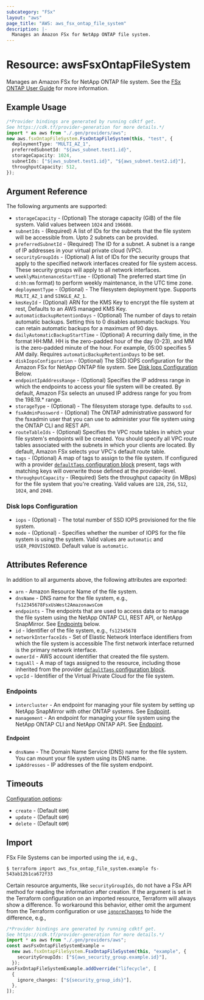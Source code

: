 ```yaml
---
subcategory: "FSx"
layout: "aws"
page_title: "AWS: aws_fsx_ontap_file_system"
description: |-
  Manages an Amazon FSx for NetApp ONTAP file system.
---
```


# Resource: awsFsxOntapFileSystem

Manages an Amazon FSx for NetApp ONTAP file system.
See the [FSx ONTAP User Guide](https://docs.aws.amazon.com/fsx/latest/ONTAPGuide/what-is-fsx-ontap.html) for more information.

## Example Usage

```typescript
/*Provider bindings are generated by running cdktf get.
See https://cdk.tf/provider-generation for more details.*/
import * as aws from "./.gen/providers/aws";
new aws.fsxOntapFileSystem.FsxOntapFileSystem(this, "test", {
  deploymentType: "MULTI_AZ_1",
  preferredSubnetId: "${aws_subnet.test1.id}",
  storageCapacity: 1024,
  subnetIds: ["${aws_subnet.test1.id}", "${aws_subnet.test2.id}"],
  throughputCapacity: 512,
});

```

## Argument Reference

The following arguments are supported:

* `storageCapacity` - (Optional) The storage capacity (GiB) of the file system. Valid values between `1024` and `196608`.
* `subnetIds` - (Required) A list of IDs for the subnets that the file system will be accessible from. Upto 2 subnets can be provided.
* `preferredSubnetId` - (Required) The ID for a subnet. A subnet is a range of IP addresses in your virtual private cloud (VPC).
* `securityGroupIds` - (Optional) A list of IDs for the security groups that apply to the specified network interfaces created for file system access. These security groups will apply to all network interfaces.
* `weeklyMaintenanceStartTime` - (Optional) The preferred start time (in `d:hh:mm` format) to perform weekly maintenance, in the UTC time zone.
* `deploymentType` - (Optional) - The filesystem deployment type. Supports `MULTI_AZ_1` and `SINGLE_AZ_1`.
* `kmsKeyId` - (Optional) ARN for the KMS Key to encrypt the file system at rest, Defaults to an AWS managed KMS Key.
* `automaticBackupRetentionDays` - (Optional) The number of days to retain automatic backups. Setting this to 0 disables automatic backups. You can retain automatic backups for a maximum of 90 days.
* `dailyAutomaticBackupStartTime` - (Optional) A recurring daily time, in the format HH:MM. HH is the zero-padded hour of the day (0-23), and MM is the zero-padded minute of the hour. For example, 05:00 specifies 5 AM daily. Requires `automaticBackupRetentionDays` to be set.
* `diskIopsConfiguration` - (Optional) The SSD IOPS configuration for the Amazon FSx for NetApp ONTAP file system. See [Disk Iops Configuration](#disk-iops-configuration) Below.
* `endpointIpAddressRange` - (Optional) Specifies the IP address range in which the endpoints to access your file system will be created. By default, Amazon FSx selects an unused IP address range for you from the 198.19.\* range.
* `storageType` - (Optional) - The filesystem storage type. defaults to `ssd`.
* `fsxAdminPassword` - (Optional) The ONTAP administrative password for the fsxadmin user that you can use to administer your file system using the ONTAP CLI and REST API.
* `routeTableIds` - (Optional) Specifies the VPC route tables in which your file system's endpoints will be created. You should specify all VPC route tables associated with the subnets in which your clients are located. By default, Amazon FSx selects your VPC's default route table.
* `tags` - (Optional) A map of tags to assign to the file system. If configured with a provider [`defaultTags` configuration block](https://registry.terraform.io/providers/hashicorp/aws/latest/docs#default_tags-configuration-block) present, tags with matching keys will overwrite those defined at the provider-level.
* `throughputCapacity` - (Required) Sets the throughput capacity (in MBps) for the file system that you're creating. Valid values are `128`, `256`, `512`, `1024`, and `2048`.

### Disk Iops Configuration

* `iops` - (Optional) - The total number of SSD IOPS provisioned for the file system.
* `mode` - (Optional) - Specifies whether the number of IOPS for the file system is using the system. Valid values are `automatic` and `USER_PROVISIONED`. Default value is `automatic`.

## Attributes Reference

In addition to all arguments above, the following attributes are exported:

* `arn` - Amazon Resource Name of the file system.
* `dnsName` - DNS name for the file system, e.g., `fs12345678FsxUsWest2AmazonawsCom`
* `endpoints` - The endpoints that are used to access data or to manage the file system using the NetApp ONTAP CLI, REST API, or NetApp SnapMirror. See [Endpoints](#endpoints) below.
* `id` - Identifier of the file system, e.g., `fs12345678`
* `networkInterfaceIds` - Set of Elastic Network Interface identifiers from which the file system is accessible The first network interface returned is the primary network interface.
* `ownerId` - AWS account identifier that created the file system.
* `tagsAll` - A map of tags assigned to the resource, including those inherited from the provider [`defaultTags` configuration block](https://registry.terraform.io/providers/hashicorp/aws/latest/docs#default_tags-configuration-block).
* `vpcId` - Identifier of the Virtual Private Cloud for the file system.

### Endpoints

* `intercluster` - An endpoint for managing your file system by setting up NetApp SnapMirror with other ONTAP systems. See [Endpoint](#endpoint).
* `management` - An endpoint for managing your file system using the NetApp ONTAP CLI and NetApp ONTAP API. See [Endpoint](#endpoint).

#### Endpoint

* `dnsName` - The Domain Name Service (DNS) name for the file system. You can mount your file system using its DNS name.
* `ipAddresses` - IP addresses of the file system endpoint.

## Timeouts

[Configuration options](https://developer.hashicorp.com/terraform/language/resources/syntax#operation-timeouts):

* `create` - (Default `60M`)
* `update` - (Default `60M`)
* `delete` - (Default `60M`)

## Import

FSx File Systems can be imported using the `id`, e.g.,

```console
$ terraform import aws_fsx_ontap_file_system.example fs-543ab12b1ca672f33
```

Certain resource arguments, like `securityGroupIds`, do not have a FSx API method for reading the information after creation. If the argument is set in the Terraform configuration on an imported resource, Terraform will always show a difference. To workaround this behavior, either omit the argument from the Terraform configuration or use [`ignoreChanges`](https://www.terraform.io/docs/configuration/meta-arguments/lifecycle.html#ignore_changes) to hide the difference, e.g.,

```typescript
/*Provider bindings are generated by running cdktf get.
See https://cdk.tf/provider-generation for more details.*/
import * as aws from "./.gen/providers/aws";
const awsFsxOntapFileSystemExample =
  new aws.fsxOntapFileSystem.FsxOntapFileSystem(this, "example", {
    securityGroupIds: ["${aws_security_group.example.id}"],
  });
awsFsxOntapFileSystemExample.addOverride("lifecycle", [
  {
    ignore_changes: ["${security_group_ids}"],
  },
]);

```
